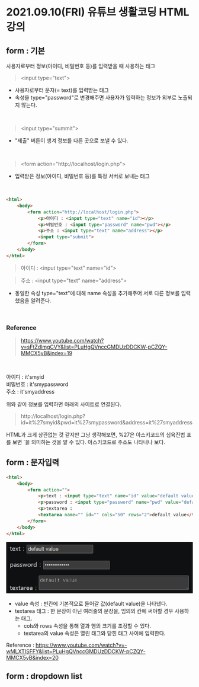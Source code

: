 # 2021.09.10(FRI) 유튜브 생활코딩 HTML 강의
## form : 기본
사용자로부터 정보(아이디, 비밀번호 등)를 입력받을 때 사용하는 태그
<br>

> \<input type="text">
- 사용자로부터 문자(= text)를 입력받는 태그
- 속성을 type="password"로 변경해주면 사용자가 입력하는 정보가 외부로 노출되지 않는다.

<br>

> \<input type="summit">
- "제출" 버튼이 생겨 정보를 다른 곳으로 보낼 수 있다.

<br>

> \<form action="http://localhost/login.php">
- 입력받은 정보(아이디, 비밀번호 등)를 특정 서버로 보내는 태그

<br>

```html
<html>
    <body>
        <form action="http://localhost/login.php">
            <p>아이디 : <input type="text" name="id"></p>
            <p>비밀번호 : <input type="password" name="pwd"></p>
            <p>주소 : <input type="text" name="address"></p>
            <input type="submit">
        </form>
    </body>
</html>
```

> 아이디 : \<input type="text" name="id">

> 주소 : \<input type="text" name="address">

- 동일한 속성 type="text"에 대해 name 속성을 추가해주어 서로 다른 정보를 입력했음을 알려준다.
<br>

### Reference
> https://www.youtube.com/watch?v=sFtZdlmgCVY&list=PLuHgQVnccGMDUzDDCKW-pCZQY-MMCX5yB&index=19

<br>

아이디 : it'smyid  
비밀번호 : it'smypassword  
주소 : it'smyaddress  

위와 같이 정보를 입력하면 아래의 사이트로 연결된다.

> http://localhost/login.php?id=it%27smyid&pwd=it%27smypassword&address=it%27smyaddress

HTML과 크게 상관없는 것 같지만 그냥 생각해보면, %27은 아스키코드의 십육진법 표를 보면 `을 의미하는 것을 알 수 있다. 아스키코드로 주소도 나타내나 보다.
<br>

## form : 문자입력
```html
<html>
    <body>
        <form action="">
            <p>text : <input type="text" name="id" value="default value"></p>
            <p>password : <input type="password" name="pwd" value="default value"></p>
            <p>textarea : 
            <textarea name="" id="" cols="50" rows="2">default value</textarea></p>
        </form>
    </body>
</html>
```
![html](HTML_5_문자입력.png "출력결과")

- value 속성 : 빈칸에 기본적으로 들어갈 값(default value)을 나타낸다.
- textarea 태그 : 한 문장이 아닌 여러줄의 문장을, 임의의 칸에 써야할 경우 사용하는 태그.
    - cols와 rows 속성을 통해 열과 행의 크기를 조정할 수 있다.
    - textarea의 value 속성은 열린 태그와 닫힌 태그 사이에 입력한다.

Reference : https://www.youtube.com/watch?v=-wMLXTISFFY&list=PLuHgQVnccGMDUzDDCKW-pCZQY-MMCX5yB&index=20
<br>

## form : dropdown list
